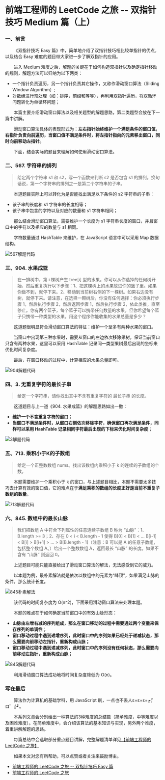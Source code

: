 # 前端工程师的 LeetCode 之旅 -- 双指针技巧 Medium 篇（上）

### 一、前言

   &emsp;&emsp;《双指针技巧 Easy 篇》中，简单地介绍了双指针技巧相比较单指针的优点，以及结合 Easy 难度的题目带大家进一步了解双指针的应用。

   &emsp;&emsp;进入 Medium 难度之后，解题的关键在于如何构造双指针以及确定指针移动的规则，解题方法可以归纳为以下两类：
   
   - 一个指针负责遍历，另一个指针负责其它操作，又称作滑动窗口算法（Sliding Window Algorithm）;
   - 对数组进行预处理（如：排序，前缀和等等），再利用双指针遍历，将双循环问题转化为单循环问题；

   &emsp;&emsp;本篇主要介绍滑动窗口算法以及相关题型的解题思路，第二类题型会放在下一篇中讲解。

   &emsp;&emsp;滑动窗口算法具体的表现形式为：**左右指针始终维护一个满足条件的窗口值，右指针负责向前遍历，当窗口值不满足条件时，将左指针指向的元素移出窗口，同时向前移动左指针。**

   &emsp;&emsp;下面，结合实际的题目来理解如何使用滑动窗口算法。

### 二、567. 字符串的排列

  > 给定两个字符串 s1 和 s2，写一个函数来判断 s2 是否包含 s1 的排列。换句话说，第一个字符串的排列之一是第二个字符串的子串。

  &emsp;&emsp;本道题目实际上可以转化为是否能找出满足以下条件的 s2 字符串的子串：

  - 该子串的长度和 s1 字符串的长度相等；
  - 该子串中包含的字符以及对应的数量和 s1 字符串相同；

  &emsp;&emsp;那么结合滑动窗口算法，需要维护一个长度为 s1 字符串长度的窗口，并且窗口中的字符以及相应的数量与 s1 相同。

  &emsp;&emsp;字符数量通过 HashTable 来维护，在 JavaScript 语言中可以采用 Map 数据结构。

  ![567解题代码](./567-sliding-window)

### 三、904. 水果成篮

  > 在一排树中，第 i 棵树产生 tree[i] 型的水果。你可以从你选择的任何树开始，然后重复执行以下步骤：1、把这棵树上的水果放进你的篮子里。如果你做不到，就停下来。2、移动到当前树右侧的下一棵树。如果右边没有树，就停下来。请注意，在选择一颗树后，你没有任何选择：你必须执行步骤 1，然后执行步骤 2，然后返回步骤 1，然后执行步骤 2，依此类推，直至停止。你有两个篮子，每个篮子可以携带任何数量的水果，但你希望每个篮子只携带一种类型的水果。用这个程序你能收集的水果总量是多少？

  &emsp;&emsp;这道题很明显符合滑动窗口算法的特征：维护一个至多有两种水果的窗口。

  &emsp;&emsp;当窗口中出现第三种水果时，需要从窗口的左边依次移除果树，保证当前窗口只含有两种水果，这里可以采用 HashTable 记录同一类型果树最后出现的坐标来优化时间复杂度。

  &emsp;&emsp;最后，在窗口移动的过程中，计算相应的水果总量即可。

  ![904解题代码](./904-sliding-window.png)

### 四、3. 无重复字符的最长子串

  > 给定一个字符串，请你找出其中不含有重复字符的 最长子串 的长度。

  &emsp;&emsp;这道题目与上一道《904. 水果成篮》的解题思路如出一撤：

  - **维护一个不含重复字符的窗口**；
  - **当窗口不满足条件时，从窗口右侧依次移除字符，确保窗口再次满足条件，同样可以采用 HashTable 记录相同字符最后出现的下标来优化时间复杂度**；

  ![3解题代码](./3-sliding-window.png)

### 五、713. 乘积小于K的子数组

  > 给定一个正整数数组 nums。找出该数组内乘积小于 k 的连续的子数组的个数。

  &emsp;&emsp;本题需要维护一个乘积小于 k 的窗口，与上述题目相比，本题不需要太多技巧去计算有效的窗口值，它的难点在于**满足乘积的数组的长度正好是当前不重复子数组的数量**。

  ![713解题代码](./713-sliding-window.png)


### 六、845. 数组中的最长山脉

  > 我们把数组 A 中符合下列属性的任意连续子数组 B 称为 “山脉”：1、B.length >= 3；2、存在 0 < i < B.length - 1 使得 B[0] < B[1] < ... B[i-1] < B[i] > B[i+1] > ... > B[B.length - 1]（注意：B 可以是 A 的任意子数组，包括整个数组 A。）给出一个整数数组 A，返回最长 “山脉” 的长度。如果不含有 “山脉” 则返回 0。

  &emsp;&emsp;上述题目可能只能直接给出了滑动窗口算法的解法，无法感受到它的威力。

  &emsp;&emsp;以本题为例，最朴素解法就是依次以数组中的元素为“峰顶”，如果满足山脉的条件，那么统计长度。

  ![845朴素解法](./845-brute-force.png)

  &emsp;&emsp;该代码的时间复杂度为 O(n^2)，下面采用滑动窗口算法来处理本题。

  &emsp;&emsp;本题的难点在于如何确定当前窗口中的有效山脉形态：

  - **山脉由左增右减的序列组成，那么在窗口移动的过程中需要通过两个变量来保存序列的单调性；**
  - **窗口移动过程中遇到递增序列，此时窗口中的序列如果已经处于递减状态，那么需要向前移动左指针，重新构成山脉；**
  - **窗口移动过程中遇到递减序列，此时窗口中的序列没有任何状态，那么需要向前移动左指针，重新构成山脉；**

  ![845解题代码](./845-sliding-window.png)

  &emsp;&emsp;利用滑动窗口算法成功地将时间复杂度降低为 O(n)。

### 写在最后

  &emsp;&emsp;算法作为计算机的基础学科，用 JavaScript 刷，一点也不丢人ε=ε=ε=┏(゜ロ゜;)┛。

  &emsp;&emsp;本系列文章会分别给出一种算法的3种难度的总结篇（简单难度，中等难度以及困难难度）。在简单难度中，会介绍该算法的基本知识与实现，另外两个难度，着重讲解解题的思路。

  &emsp;&emsp;每篇总结中会选取部分重点题目讲解，完整解题清单详见[【前端工程师的 LeetCode 之旅】](https://github.com/15751165579/LeetCode)
  
  &emsp;&emsp;如果本文对您有所帮助，可以点赞或者关注来鼓励博主。

- [前端工程师的 LeetCode 之旅 -- 双指针技巧 Easy 篇](https://mp.weixin.qq.com/s/SXj8tkGj19gZy3EgTPIy2Q)
- [前端工程师的 LeetCode 之旅](https://github.com/15751165579/LeetCode)


